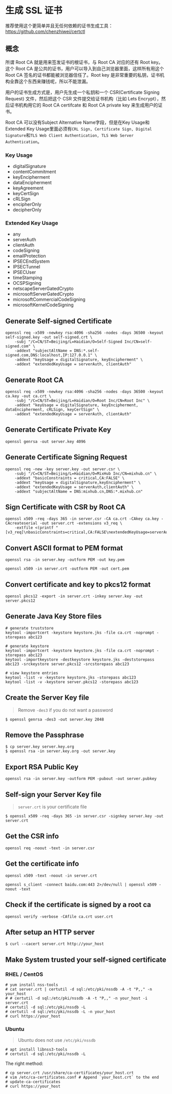 # 生成 SSL 证书

推荐使用这个更简单并且无任何依赖的证书生成工具： https://github.com/chenzhiwei/certctl

## 概念

所谓 Root CA 就是用来签发证书的根证书，与 Root CA 对应的还有 Root key。这个 Root CA 是公共的证书，用户可以导入到自己浏览器里面，这样所有用这个 Root CA 签名的证书都能被浏览器信任了。Root key 是非常重要的私钥，证书机构全靠这个东西来赚钱呢，所以不能泄漏。

用户的证书生成方式是，用户先生成一个私钥和一个 CSR(Certificate Signing Request) 文件，然后把这个 CSR 文件提交给证书机构（比如 Lets Encrypt），然后证书机构用它的 Root CA certifcate 和 Root CA private key 来生成用户的证书。

Root CA 可以没有Subject Alternative Name字段，但是在Key Usage和Extended Key Usage里面必须有`CRL Sign, Certificate Sign, Digital Signature`和`TLS Web Client Authentication, TLS Web Server Authentication`。

### Key Usage

* digitalSignature
* contentCommitment
* keyEncipherment
* dataEncipherment
* keyAgreement
* keyCertSign
* cRLSign
* encipherOnly
* decipherOnly

### Extended Key Usage

* any
* serverAuth
* clientAuth
* codeSigning
* emailProtection
* IPSECEndSystem
* IPSECTunnel
* IPSECUser
* timeStamping
* OCSPSigning
* netscapeServerGatedCrypto
* microsoftServerGatedCrypto
* microsoftCommercialCodeSigning
* microsoftKernelCodeSigning

## Generate Self-signed Certificate

```
openssl req -x509 -newkey rsa:4096 -sha256 -nodes -days 36500 -keyout self-signed.key -out self-signed.crt \
    -subj "/C=CN/ST=Beijing/L=Haidian/O=Self-Signed Inc/CN=self-signed.com" \
    -addext "subjectAltName = DNS:*.self-signed.com,DNS:localhost,IP:127.0.0.1" \
    -addext "keyUsage = digitalSignature, keyEncipherment" \
    -addext "extendedKeyUsage = serverAuth, clientAuth"
```

## Generate Root CA

```
openssl req -x509 -newkey rsa:4096 -sha256 -nodes -days 36500 -keyout ca.key -out ca.crt \
    -subj "/C=CN/ST=Beijing/L=Haidian/O=Root Inc/CN=Root Inc" \
    -addext "keyUsage = digitalSignature, keyEncipherment, dataEncipherment, cRLSign, keyCertSign" \
    -addext "extendedKeyUsage = serverAuth, clientAuth"
```

## Generate Certificate Private Key

```
openssl genrsa -out server.key 4096
```

## Generate Certificate Signing Request

```
openssl req -new -key server.key -out server.csr \
    -subj "/C=CN/ST=Beijing/L=Haidian/O=MixHub Inc/CN=mixhub.cn" \
    -addext "basicConstraints = critical,CA:FALSE" \
    -addext "keyUsage = digitalSignature,keyEncipherment" \
    -addext "extendedKeyUsage = serverAuth,clientAuth" \
    -addext "subjectAltName = DNS:mixhub.cn,DNS:*.mixhub.cn"
```

## Sign Certificate with CSR by Root CA

```
openssl x509 -req -days 365 -in server.csr -CA ca.crt -CAkey ca.key -CAcreateserial -out server.crt -extensions v3_req \
    -extfile <(printf "[v3_req]\nbasicConstraints=critical,CA:FALSE\nextendedKeyUsage=serverAuth,clientAuth\nkeyUsage=digitalSignature,keyEncipherment\nsubjectAltName=DNS:mixhub.cn,DNS:*.mixhub.cn")
```

## Convert ASCII format to PEM format

```
openssl rsa -in server.key -outform PEM -out key.pem

openssl x509 -in server.crt -outform PEM -out cert.pem
```

## Convert certificate and key to pkcs12 format

```
openssl pkcs12 -export -in server.crt -inkey server.key -out server.pkcs12
```

## Generate Java Key Store files

```
# generate truststore
keytool -importcert -keystore keystore.jks -file ca.crt -noprompt -storepass abc123

# generate keystore
keytool -importcert -keystore keystore.jks -file ca.crt -noprompt -storepass abc123
keytool -importkeystore -destkeystore keystore.jks -deststorepass abc123 -srckeystore server.pkcs12 -srcstorepass abc123

# view keystore entries
keytool -list -v -keystore keystore.jks -storepass abc123
keytool -list -v -keystore server.pkcs12 -storepass abc123
```

## Create the Server Key file

> Remove `-des3` if you do not want a password

```
$ openssl genrsa -des3 -out server.key 2048
```

## Remove the Passphrase

```
$ cp server.key server.key.org
$ openssl rsa -in server.key.org -out server.key
```

## Export RSA Public Key

```
openssl rsa -in server.key -outform PEM -pubout -out server.pubkey
```

## Self-sign your Server Key file

> `server.crt` is your certificate file

```
$ openssl x509 -req -days 365 -in server.csr -signkey server.key -out server.crt
```

## Get the CSR info

```
openssl req -noout -text -in server.csr
```

## Get the certificate info

```
openssl x509 -text -noout -in server.crt

openssl s_client -connect baidu.com:443 2>/dev/null | openssl x509 -noout -text
```

## Check if the certificate is signed by a root ca

```
openssl verify -verbose -CAfile ca.crt user.crt
```

## After setup an HTTP server

```
$ curl --cacert server.crt http://your_host
```

## Make System trusted your self-signed certificate

### RHEL / CentOS

```
# yum install nss-tools
# cat server.crt | certutil -d sql:/etc/pki/nssdb -A -t "P,," -n your_host
# # certutil -d sql:/etc/pki/nssdb -A -t "P,," -n your_host -i server.crt
# certutil -d sql:/etc/pki/nssdb -L
# certutil -d sql:/etc/pki/nssdb -L -n your_host
# curl https://your_host
```


### Ubuntu

> Ubuntu does not use `/etc/pki/nssdb`

```
# apt install libnss3-tools
# certutil -d sql:/etc/pki/nssdb -L
```

The right method:

```
# cp server.crt /usr/share/ca-certificates/your_host.crt
# vim /etc/ca-certificates.conf # Append `your_host.crt` to the end
# update-ca-certificates
# curl https://your_host
```
